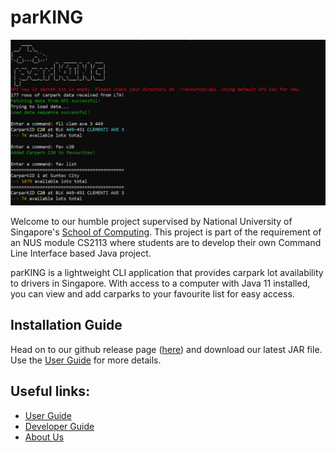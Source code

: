 # parKING
![Home screen image](Ui.png)

Welcome to our humble project supervised by National University of Singapore's [School of Computing](https://www.comp.nus.edu.sg/).
This project is part of the requirement of an NUS module CS2113 where students are to develop
their own Command Line Interface based Java project. 

parKING is a lightweight CLI application that provides carpark lot availability to drivers in Singapore.
With access to a computer with Java 11 installed, you can view and add carparks to your favourite list
for easy access.

## Installation Guide
Head on to our github release page ([here](https://github.com/AY2223S1-CS2113-T17-4/tp/releases)) and download our
latest JAR file. Use the [User Guide](UserGuide.md) for more details.

## Useful links:
* [User Guide](UserGuide.md)
* [Developer Guide](DeveloperGuide.md)
* [About Us](AboutUs.md)
